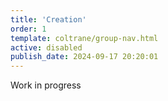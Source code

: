 ```yaml
---
title: 'Creation'
order: 1
template: coltrane/group-nav.html
active: disabled
publish_date: 2024-09-17 20:20:01
---
```

Work in progress